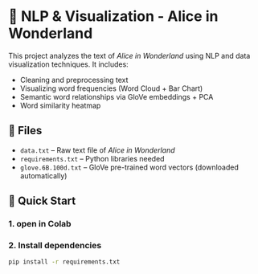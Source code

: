 # 🧠 NLP & Visualization - Alice in Wonderland

This project analyzes the text of *Alice in Wonderland* using NLP and data visualization techniques. It includes:

- Cleaning and preprocessing text
- Visualizing word frequencies (Word Cloud + Bar Chart)
- Semantic word relationships via GloVe embeddings + PCA
- Word similarity heatmap

## 📂 Files

- `data.txt` – Raw text file of *Alice in Wonderland*
- `requirements.txt` – Python libraries needed
- `glove.6B.100d.txt` – GloVe pre-trained word vectors (downloaded automatically)

## 🚀 Quick Start

### 1. open in Colab

### 2. Install dependencies

```bash
pip install -r requirements.txt
